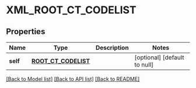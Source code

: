 # XML_ROOT_CT_CODELIST

## Properties
Name | Type | Description | Notes
------------ | ------------- | ------------- | -------------
**self** | [**ROOT_CT_CODELIST**](RootCtCodelist.md) |  | [optional] [default to null]

[[Back to Model list]](../README.md#documentation-for-models) [[Back to API list]](../README.md#documentation-for-api-endpoints) [[Back to README]](../README.md)


